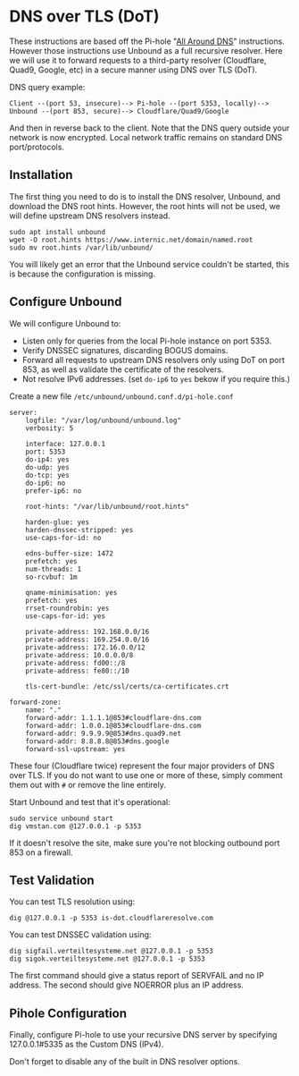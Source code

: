 # DNS over TLS (DoT)

These instructions are based off the Pi-hole "[All Around DNS](https://docs.pi-hole.net/guides/unbound/)" instructions. However those instructions use Unbound as a full recursive resolver. Here we will use it to forward requests to a third-party resolver (Cloudflare, Quad9, Google, etc) in a secure manner using DNS over TLS (DoT).

DNS query example:

```
Client --(port 53, insecure)--> Pi-hole --(port 5353, locally)--> Unbound --(port 853, secure)--> Cloudflare/Quad9/Google
```

And then in reverse back to the client. Note that the DNS query outside your network is now encrypted. Local network traffic remains on standard DNS port/protocols.

## Installation

The first thing you need to do is to install the DNS resolver, Unbound, and download the DNS root hints. However, the root hints will not be used, we will define upstream DNS resolvers instead.

```
sudo apt install unbound
wget -O root.hints https://www.internic.net/domain/named.root
sudo mv root.hints /var/lib/unbound/
```

You will likely get an error that the Unbound service couldn't be started, this is because the configuration is missing.

## Configure Unbound

We will configure Unbound to:

- Listen only for queries from the local Pi-hole instance on port 5353.
- Verify DNSSEC signatures, discarding BOGUS domains.
- Forward all requests to upstream DNS resolvers only using DoT on port 853, as well as validate the certificate of the resolvers.
- Not resolve IPv6 addresses. (set `do-ip6` to `yes` bekow if you require this.)

Create a new file `/etc/unbound/unbound.conf.d/pi-hole.conf`

```
server:
    logfile: "/var/log/unbound/unbound.log"
    verbosity: 5

    interface: 127.0.0.1
    port: 5353
    do-ip4: yes
    do-udp: yes
    do-tcp: yes
    do-ip6: no
    prefer-ip6: no

    root-hints: "/var/lib/unbound/root.hints"

    harden-glue: yes
    harden-dnssec-stripped: yes
    use-caps-for-id: no

    edns-buffer-size: 1472
    prefetch: yes
    num-threads: 1
    so-rcvbuf: 1m

    qname-minimisation: yes
    prefetch: yes
    rrset-roundrobin: yes
    use-caps-for-id: yes

    private-address: 192.168.0.0/16
    private-address: 169.254.0.0/16
    private-address: 172.16.0.0/12
    private-address: 10.0.0.0/8
    private-address: fd00::/8
    private-address: fe80::/10

    tls-cert-bundle: /etc/ssl/certs/ca-certificates.crt

forward-zone:
    name: "."
    forward-addr: 1.1.1.1@853#cloudflare-dns.com
    forward-addr: 1.0.0.1@853#cloudflare-dns.com
    forward-addr: 9.9.9.9@853#dns.quad9.net
    forward-addr: 8.8.8.8@853#dns.google
    forward-ssl-upstream: yes
```

These four (Cloudflare twice) represent the four major providers of DNS over TLS. If you do not want to use one or more of these, simply comment them out with `#` or remove the line entirely.

Start Unbound and test that it's operational:

```
sudo service unbound start
dig vmstan.com @127.0.0.1 -p 5353
```

If it doesn't resolve the site, make sure you're not blocking outbound port 853 on a firewall.

## Test Validation

You can test TLS resolution using:

```
dig @127.0.0.1 -p 5353 is-dot.cloudflareresolve.com
```

You can test DNSSEC validation using:

```
dig sigfail.verteiltesysteme.net @127.0.0.1 -p 5353
dig sigok.verteiltesysteme.net @127.0.0.1 -p 5353
```

The first command should give a status report of SERVFAIL and no IP address. The second should give NOERROR plus an IP address.

## Pihole Configuration

Finally, configure Pi-hole to use your recursive DNS server by specifying 127.0.0.1#5335 as the Custom DNS (IPv4).

Don't forget to disable any of the built in DNS resolver options.
